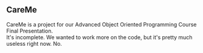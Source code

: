 ## CareMe
CareMe is a project for our Advanced Object Oriented Programming Course Final Presentation. </br>
It's incomplete. We wanted to work more on the code, but it's pretty much useless right now. No.
